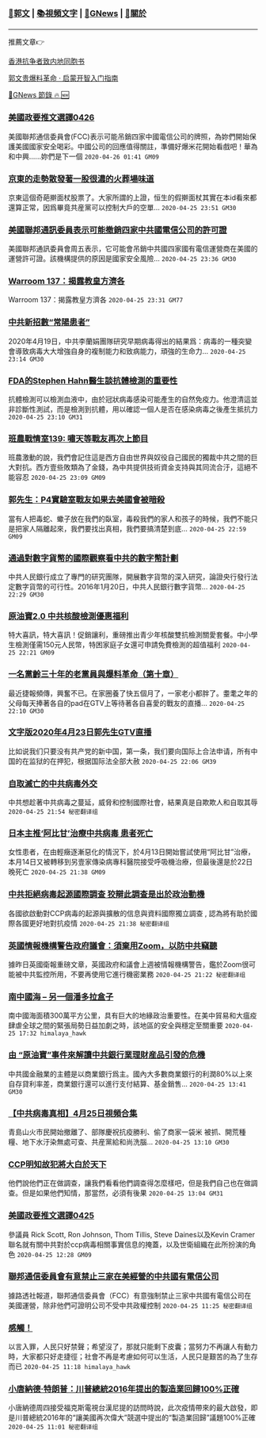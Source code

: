 ###  [:eagle:郭文](https://github.com/ourhimalayas/txt) | [:books:視頻文字](https://github.com/ourhimalayas/txt/blob/master/content/README.md) | [:newspaper:GNews](https://github.com/ourhimalayas/txt/blob/master/content/gnews/README.md) | [:pray:關於](https://github.com/ourhimalayas/home/tree/master/about)
---

推薦文章:point_right:

[香港抗争者致内地同胞书](https://github.com/ourhimalayas/news/blob/master/2019/08/a_letter_from_the_hong_kong_people.md)

[郭文贵爆料革命 · 启蒙开智入门指南](https://github.com/ourhimalayas/txt/issues/1)

[:newspaper:GNews 節錄 :fire: :new:](https://github.com/ourhimalayas/txt/blob/master/content/gnews/README.md) 



### [美國政要推文選譯0426](/content/gnews/1/README.md)

美國聯邦通信委員會(FCC)表示可能吊銷四家中國電信公司的牌照，為妳們開始保護美國國家安全喝彩。中國公司的回應值得關註，準備好爆米花開始看戲吧！華為和中興......妳們是下一個  `2020-04-26 01:41 GM09`

### [京東的走勢散發著一股很濃的火葬場味道](/content/gnews/2/README.md)

京東這個奇葩擀面杖股票了。大家所謂的上證，恒生的假擀面杖其實在本id看來都還算正常，因爲畢竟共産黨可以控制大戶的空單...  `2020-04-25 23:51 GM30`

### [美國聯邦通訊委員表示可能撤銷四家中共國電信公司的許可證](/content/gnews/3/README.md)

美國聯邦通訊委員會周五表示，它可能會吊銷中共國四家國有電信運營商在美國的運營許可證。該機構提供的原因是國家安全風險...  `2020-04-25 23:36 GM30`

### [Warroom 137：揭露教皇方濟各](/content/gnews/4/README.md)

Warroom 137：揭露教皇方濟各  `2020-04-25 23:31 GM77`

### [中共新招數“常陽患者”](/content/gnews/5/README.md)

2020年4月19日，中共李蘭娟團隊研究早期病毒得出的結果爲：病毒的一種突變會導致病毒大大增強自身的複制能力和致病能力，頑強的生命力...  `2020-04-25 23:14 GM30`

### [FDA的Stephen Hahn醫生談抗體檢測的重要性](/content/gnews/6/README.md)

抗體檢測可以檢測血液中，由於冠狀病毒感染可能產生的自然免疫力。他澄清這並非診斷性測試，而是檢測到抗體，用以確認一個人是否在感染病毒之後產生抵抗力  `2020-04-25 23:10 GM31`

### [班農戰情室139: 嘯天等戰友再次上節目](/content/gnews/7/README.md)

班農激動的說，我們會記住這是西方自由世界與奴役自己國民的獨裁中共之間的巨大對抗。西方壹些敗類為了金錢，為中共提供技術資金支持與其同流合汙，這絕不能容忍  `2020-04-25 23:09 GM09`

### [郭先生：P4實驗室戰友如果去美國會被暗殺](/content/gnews/8/README.md)

當有人把毒蛇、蠍子放在我們的臥室，毒殺我們的家人和孩子的時候，我們不能只是把家人隔離起來，我們要找出真相，我們要搞清楚到底...  `2020-04-25 22:59 GM09`

### [通過對數字貨幣的國際觀察看中共的數字幣計劃](/content/gnews/9/README.md)

中共人民銀行成立了專門的研究團隊，開展數字貨幣的深入研究，論證央行發行法定數字貨幣的可行性。2016年1月20日，中共人民銀行數字貨幣...  `2020-04-25 22:29 GM30`

### [原油寶2.0 中共核酸檢測優惠福利](/content/gnews/10/README.md)

特大喜訊，特大喜訊！促銷讓利，重磅推出青少年核酸雙抗檢測關愛套餐。中小學生檢測僅需150元人民幣，特困家庭子女還可申請免費檢測的超值福利  `2020-04-25 22:21 GM09`

### [一名黨齡三十年的老黨員與爆料革命（第十章）](/content/gnews/11/README.md)

最近捷報頻傳，興奮不已。在家圈養了快五個月了，一家老小都胖了。耋耄之年的父母每天捧著各自的pad在GTV上等待著各自喜愛的戰友的直播...  `2020-04-25 22:10 GM30`

### [文字版2020年4月23日郭先生GTV直播](/content/gnews/12/README.md)

比如说我们只要没有共产党的新中国，第一条，我们要向国际上合法申请，所有中国的在监狱的在押犯，根据国际法全部大赦  `2020-04-25 22:06 GM39`

### [自取滅亡的中共病毒外交](/content/gnews/13/README.md)

中共想趁著中共病毒之蔓延，威脅和控制國際社會，結果真是自欺欺人和自取其辱  `2020-04-25 21:54 秘密翻译组`

### [日本主推‘阿比甘’治療中共病毒 患者死亡](/content/gnews/14/README.md)

女性患者，在由輕癥逐漸惡化的情況下，於4月13日開始嘗試使用“阿比甘”治療，本月14日又被轉移到另壹家傳染病專科醫院接受呼吸機治療，但最後還是於22日晚死亡  `2020-04-25 21:38 GM09`

### [中共拒絕病毒起源國際調查 狡辯此調查是出於政治動機](/content/gnews/15/README.md)

各國欲啟動對CCP病毒的起源與擴散的信息與資料國際獨立調查 , 認為將有助於國際各國更好地對抗疫情  `2020-04-25 21:38 秘密翻译组`

### [英國情報機構警告政府議會：須棄用Zoom，以防中共竊聽](/content/gnews/16/README.md)

據昨日英國衛報重磅文章，英國政府和議會上週被情報機構警告，鑑於Zoom很可能被中共監控所用，不要再使用它進行機密業務  `2020-04-25 21:22 秘密翻译组`

### [南中國海 &#8211; 另一個潘多拉盒子](/content/gnews/17/README.md)

南中國海面積300萬平方公里，具有巨大的地緣政治重要性。在美中貿易和大瘟疫肆虐全球之間的緊張局勢日益加劇之時，該地區的安全與穩定至關重要  `2020-04-25 17:32 himalaya_hawk`

### [由 “原油寶”事件來解讀中共銀行業理財産品引發的危機](/content/gnews/18/README.md)

中共國金融業的主體是以商業銀行爲主。國內大多數商業銀行的利潤80%以上來自存貸利率差，商業銀行還可以進行支付結算、基金銷售...  `2020-04-25 13:41 GM30`

### [【中共病毒真相】4月25日視頻合集](/content/gnews/19/README.md)

青島山火市民開始撤離了、部隊慶祝抗疫勝利、偷了商家一袋米 被抓、開荒種糧、地下水汙染無處可查、共産黨給和尚洗腦…  `2020-04-25 13:10 GM30`

### [CCP明知故犯將大白於天下](/content/gnews/20/README.md)

他們說他們正在做調查，讓我們看看他們調查得怎麼樣吧，但是我們自己也在做調查。但是如果他們知情，那當然，必須有後果  `2020-04-25 13:04 GM31`

### [美國政要推文選譯0425](/content/gnews/21/README.md)

參議員 Rick Scott, Ron Johnson, Thom Tillis, Steve Daines以及Kevin Cramer聯名就有關中共對於ccp病毒相關事實信息的掩蓋，以及世衛組織在此所扮演的角色  `2020-04-25 12:28 GM09`

### [聯邦通信委員會有意禁止三家在美經營的中共國有電信公司](/content/gnews/22/README.md)

據路透社報道，聯邦通信委員會（FCC）有意強制禁止三家中共國有電信公司在美國運營，除非他們可證明公司不受中共政權控制  `2020-04-25 11:25 秘密翻译组`

### [感觸！](/content/gnews/23/README.md)

以言入罪，人民只好禁聲；希望沒了，那就只能剩下皮囊；當努力不再讓人有動力時，大家都只好走捷徑；社會不再是考慮如何可以生活，人民只是艱苦的為了生存而已  `2020-04-25 11:18 himalaya_hawk`

### [小唐納德·特朗普：川普總統2016年提出的製造業回歸100%正確](/content/gnews/24/README.md)

小唐納德周四接受福克斯電視台漢尼提的訪問時說，此次疫情帶來的最大啟發，即是川普總統2016年的“讓美國再次偉大”競選中提出的“製造業回歸”議題100%正確  `2020-04-25 11:01 秘密翻译组`

